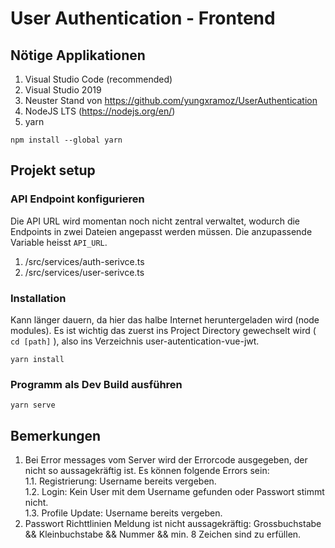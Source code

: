 # User Authentication - Frontend

## Nötige Applikationen

1. Visual Studio Code (recommended)
2. Visual Studio 2019
5. Neuster Stand von https://github.com/yungxramoz/UserAuthentication
3. NodeJS LTS (https://nodejs.org/en/)
4. yarn

```
npm install --global yarn
```

## Projekt setup

### API Endpoint konfigurieren

Die API URL wird momentan noch nicht zentral verwaltet, wodurch die Endpoints in zwei Dateien angepasst werden müssen. Die anzupassende Variable heisst `API_URL`.
1. /src/services/auth-serivce.ts
2. /src/services/user-serivce.ts

### Installation

Kann länger dauern, da hier das halbe Internet heruntergeladen wird (node modules).
Es ist wichtig das zuerst ins Project Directory gewechselt wird ( `cd [path]` ), also ins Verzeichnis user-autentication-vue-jwt.

```
yarn install
```

### Programm als Dev Build ausführen

```
yarn serve
```

## Bemerkungen

1. Bei Error messages vom Server wird der Errorcode ausgegeben, der nicht so aussagekräftig ist. Es können folgende Errors sein: </br>
1.1. Registrierung: Username bereits vergeben.</br>
1.2. Login: Kein User mit dem Username gefunden oder Passwort stimmt nicht.</br>
1.3. Profile Update: Username bereits vergeben.
2. Passwort Richttlinien Meldung ist nicht aussagekräftig: Grossbuchstabe && Kleinbuchstabe && Nummer && min. 8 Zeichen sind zu erfüllen.
